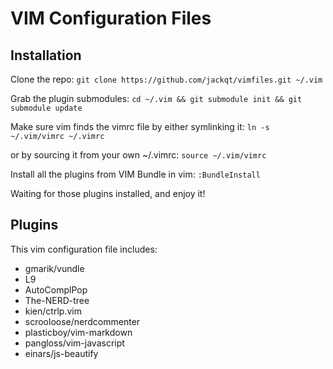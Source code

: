 VIM Configuration Files
======

## Installation

Clone the repo:
`git clone https://github.com/jackqt/vimfiles.git ~/.vim`

Grab the plugin submodules:
`cd ~/.vim && git submodule init && git submodule update`


Make sure vim finds the vimrc file by either symlinking it:
`ln -s ~/.vim/vimrc ~/.vimrc`

or by sourcing it from your own ~/.vimrc:
`source ~/.vim/vimrc`

Install all the plugins from VIM Bundle in vim:
`:BundleInstall`

Waiting for those plugins installed, and enjoy it!

## Plugins
This vim configuration file includes:
* gmarik/vundle
* L9
* AutoComplPop
* The-NERD-tree
* kien/ctrlp.vim
* scrooloose/nerdcommenter
* plasticboy/vim-markdown
* pangloss/vim-javascript
* einars/js-beautify


